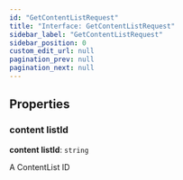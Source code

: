 ```yaml
---
id: "GetContentListRequest"
title: "Interface: GetContentListRequest"
sidebar_label: "GetContentListRequest"
sidebar_position: 0
custom_edit_url: null
pagination_prev: null
pagination_next: null
---
```


## Properties

### content listId

 **content listId**: `string`

A ContentList ID
